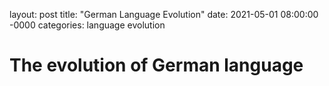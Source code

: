 layout: post
title: "German Language Evolution"
date: 2021-05-01 08:00:00 -0000
categories: language evolution

# The evolution of German language

